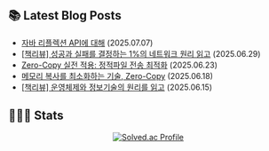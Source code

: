 <h2>📚 Latest Blog Posts </h2>

<!-- BLOG-POST-LIST:START -->
- [자바 리플렉션 API에 대해](https://ego2-1.tistory.com/37) (2025.07.07)
- [[책리뷰] 성공과 실패를 결정하는 1%의 네트워크 원리 읽고](https://ego2-1.tistory.com/36) (2025.06.29)
- [Zero-Copy 실전 적용: 정적파일 전송 최적화](https://ego2-1.tistory.com/35) (2025.06.23)
- [메모리 복사를 최소화하는 기술, Zero-Copy](https://ego2-1.tistory.com/34) (2025.06.18)
- [[책리뷰] 운영체제와 정보기술의 원리를 읽고](https://ego2-1.tistory.com/33) (2025.06.15)
<!-- BLOG-POST-LIST:END -->

<h2>🧑🏻‍💻 Stats </h2>

<div align="left" style="display: flex; justify-content: center; align-items: center; gap: 20px;">
    <a href="https://solved.ac/ljb5054/">
    <img src="http://mazassumnida.wtf/api/v2/generate_badge?boj=ljb5054" alt="Solved.ac Profile"/>
  </a>
</div>
